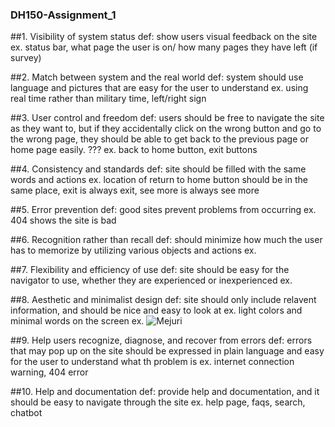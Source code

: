 ### **DH150-Assignment_1**

##1. Visibility of system status
     def: show users visual feedback on the site
     ex. status bar, what page the user is on/ how many pages they have left (if survey)

##2. Match between system and the real world
     def: system should use language and pictures that are easy for the user to understand
     ex. using real time rather than military time, left/right sign

##3. User control and freedom
     def: users should be free to navigate the site as they want to, but if they accidentally click on the wrong button and go to the wrong page, they should be able to get back to the previous page or home page easily.   ???
     ex. back to home button, exit buttons

##4. Consistency and standards
     def: site should be filled with the same words and actions
     ex. location of return to home button should be in the same place, exit is always exit, see more is always see more

##5. Error prevention
     def: good sites prevent problems from occurring
     ex. 404 shows the site is bad
     
##6. Recognition rather than recall
     def: should minimize how much the user has to memorize by utilizing various objects and actions
     ex. 

##7. Flexibility and efficiency of use
     def: site should be easy for the navigator to use, whether they are experienced or inexperienced 
     ex. 

##8. Aesthetic and minimalist design
     def: site should only include relavent information, and should be nice and easy to look at
     ex. light colors and minimal words on the screen
     ex. ![Mejuri](https://images.app.goo.gl/LtD6CktazEwvrHS99)

##9. Help users recognize, diagnose, and recover from errors
     def: errors that may pop up on the site should be expressed in plain language and easy for the user to understand what th problem is
     ex. internet connection warning, 404 error
     
##10. Help and documentation
      def: provide help and documentation, and it should be easy to navigate through the site
      ex. help page, faqs, search, chatbot

